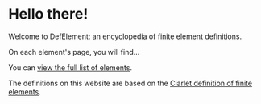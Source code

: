 # Hello there!

Welcome to DefElement: an encyclopedia of finite element definitions.

On each element's page, you will find...

You can [view the full list of elements](/elements).

The definitions on this website are based on the
[Ciarlet definition of finite elements](ciarlet.md).
